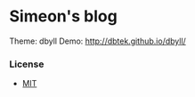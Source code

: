 Simeon's blog
=====

Theme: dbyll
Demo: http://dbtek.github.io/dbyll/

### License
- [MIT](http://opensource.org/licenses/MIT)

